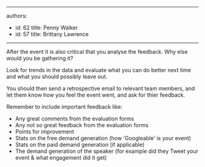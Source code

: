 

---
authors:
  - id: 62
    title: Penny Walker
  - id: 57
    title: Brittany Lawrence
---




<span class='intro'> <p class="ssw15-rteElement-P">​​After the event it is also critical that you analyse the feedback. Why else would you be gathering it?&#160;​​<br></p> </span>

<p class="ssw15-rteElement-P">​Look for trends in the data and evaluate what you can do better next time and what you should possibly leave out.&#160;​​​​<br></p><p class="ssw15-rteElement-P">​You should then send a retrospective email to relevant team members, and let them know how you feel the event went, and&#160;ask for thier feedback.&#160;</p><p class="ssw15-rteElement-P">Remember to include important feedback like&#58;<br></p><p class="ssw15-rteElement-P"></p><ul><li>​Any great comments from the evaluation forms</li><li>Any not so great feedback from the evaluation forms</li><li>Points for improvement&#160;</li><li>Stats on the free demand generation (how&#160;'Go​o​gleable' is your event)</li><li>Stats on the paid demand generation (if applicable)&#160;<br></li><li>The demand generation of the speaker (for example did they Tweet your event &amp; what&#160;engagement did&#160;it​&#160;get)<br></li></ul><p></p>


